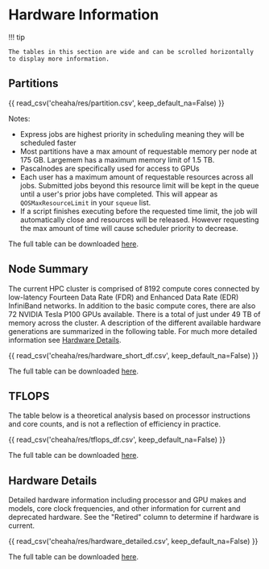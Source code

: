 # Hardware Information

<!-- markdownlint-disable MD046 -->
!!! tip

    The tables in this section are wide and can be scrolled horizontally to display more information.
<!-- markdownlint-enable MD046 -->

## Partitions

{{ read_csv('cheaha/res/partition.csv', keep_default_na=False) }}

Notes:

- Express jobs are highest priority in scheduling meaning they will be scheduled faster
- Most partitions have a max amount of requestable memory per node at 175 GB. Largemem has a maximum memory limit of 1.5 TB.
- Pascalnodes are specifically used for access to GPUs
- Each user has a maximum amount of requestable resources across all jobs. Submitted jobs beyond this resource limit will be kept in the queue until a user's prior jobs have completed. This will appear as `QOSMaxResourceLimit` in your `squeue` list.
- If a script finishes executing before the requested time limit, the job will automatically close and resources will be released. However requesting the max amount of time will cause scheduler priority to decrease.

The full table can be downloaded [here](res/partition.csv).

## Node Summary

The current HPC cluster is comprised of 8192 compute cores connected by low-latency Fourteen Data Rate (FDR) and Enhanced Data Rate (EDR) InfiniBand networks. In addition to the basic compute cores, there are also 72 NVIDIA Tesla P100 GPUs available. There is a total of just under 49 TB of memory across the cluster. A description of the different available hardware generations are summarized in the following table. For much more detailed information see [Hardware Details](#hardware-details).

{{ read_csv('cheaha/res/hardware_short_df.csv', keep_default_na=False) }}

The full table can be downloaded [here](res/hardware_short_df.csv).

## TFLOPS

The table below is a theoretical analysis based on processor instructions and core counts, and is not a reflection of efficiency in practice.

{{ read_csv('cheaha/res/tflops_df.csv', keep_default_na=False) }}

The full table can be downloaded [here](res/tflops_df.csv).

## Hardware Details

Detailed hardware information including processor and GPU makes and models, core clock frequencies, and other information for current and deprecated hardware. See the "Retired" column to determine if hardware is current.

{{ read_csv('cheaha/res/hardware_detailed.csv', keep_default_na=False) }}

The full table can be downloaded [here](res/hardware_detailed.csv).
